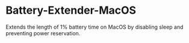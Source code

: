 # Battery-Extender-MacOS
Extends the length of 1% battery time on MacOS by disabling sleep and preventing power reservation.

